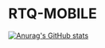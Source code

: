 # RTQ-MOBILE

[![Anurag's GitHub stats](https://github-readme-stats.vercel.app/api?username=Teguhriyadi)](https://github.com/anuraghazra/github-readme-stats)
